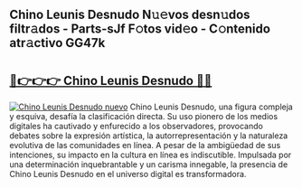 ## Chino Leunis Desnudo N𝚞𝚎vos desn𝚞dos filtr𝚊dos - Parts-sJf F𝚘tos vid𝚎o - C𝚘ntenido atr𝚊ctivo GG47k

# <h2><a href="http://mb87o4z.tromn.icu/?c=Chino+Leunis+Desnudo">🔗👉👉👉 Chino Leunis Desnudo 🔗🔗</a></h2>

[![Chino Leunis Desnudo nuevo](https://i.imgur.com/pEAQMta.gif)](http://mb87o4z.tromn.icu/?c=Chino+Leunis+Desnudo)
Chino Leunis Desnudo, una figura compleja y esquiva, desafía la clasificación directa. Su uso pionero de los medios digitales ha cautivado y enfurecido a los observadores, provocando debates sobre la expresión artística, la autorrepresentación y la naturaleza evolutiva de las comunidades en línea. A pesar de la ambigüedad de sus intenciones, su impacto en la cultura en línea es indiscutible. Impulsada por una determinación inquebrantable y un carisma innegable, la presencia de Chino Leunis Desnudo en el universo digital es transformadora.
